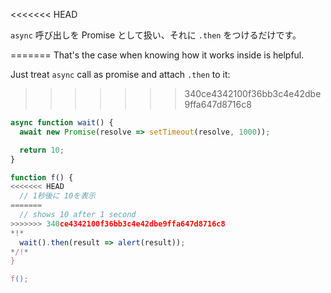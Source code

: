 
<<<<<<< HEAD

`async` 呼び出しを Promise として扱い、それに `.then` をつけるだけです。

=======
That's the case when knowing how it works inside is helpful.

Just treat `async` call as promise and attach `.then` to it:
>>>>>>> 340ce4342100f36bb3c4e42dbe9ffa647d8716c8
```js run
async function wait() {
  await new Promise(resolve => setTimeout(resolve, 1000));

  return 10;
}

function f() {
<<<<<<< HEAD
  // 1秒後に 10を表示
=======
  // shows 10 after 1 second
>>>>>>> 340ce4342100f36bb3c4e42dbe9ffa647d8716c8
*!*
  wait().then(result => alert(result));
*/!*
}

f();
```

